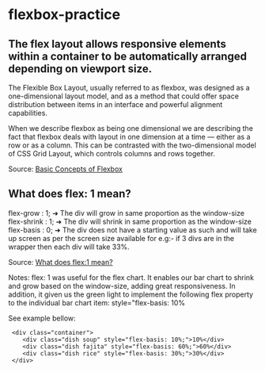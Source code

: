 # flexbox-practice

## The flex layout allows responsive elements within a container to be automatically arranged depending on viewport size.


The Flexible Box Layout, usually referred to as flexbox, was designed as a one-dimensional layout model, and as a method that could offer space distribution between items in an interface and powerful alignment capabilities. 

When we describe flexbox as being one dimensional we are describing the fact that flexbox deals with layout in one dimension at a time — either as a row or as a column. This can be contrasted with the two-dimensional model of CSS Grid Layout, which controls columns and rows together.

Source: [Basic Concepts of Flexbox](https://developer.mozilla.org/en-US/docs/Web/CSS/CSS_Flexible_Box_Layout/Basic_Concepts_of_Flexbox
) 

## What does flex: 1 mean?
flex-grow : 1;    ➜ The div will grow in same proportion as the window-size       
flex-shrink : 1;  ➜ The div will shrink in same proportion as the window-size 
flex-basis : 0;   ➜ The div does not have a starting value as such and will 
                     take up screen as per the screen size available for
                     e.g:- if 3 divs are in the wrapper then each div will take 33%.

Source: [What does flex:1 mean?](https://stackoverflow.com/questions/37386244/what-does-flex-1-mean) 

Notes: 
flex: 1 was useful for the flex chart. It enables our bar chart to shrink and grow based on the window-size, adding great responsiveness. In addition, it given us the green light to implement the following flex property to the individual bar chart item:
style="flex-basis: 10%

See example bellow:
```
 <div class="container">
    <div class="dish soup" style="flex-basis: 10%;">10%</div>
    <div class="dish fajita" style="flex-basis: 60%;">60%</div>
    <div class="dish rice" style="flex-basis: 30%;">30%</div>
 </div>
 ```